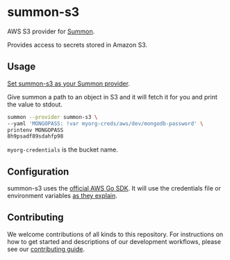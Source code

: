 # summon-s3

AWS S3 provider for [Summon](https://cyberark.github.io/summon).

Provides access to secrets stored in Amazon S3.

## Usage

[Set summon-s3 as your Summon provider](https://github.com/cyberark/summon#flags).

Give summon a path to an object in S3 and it will fetch it for you and
print the value to stdout.

```bash
summon --provider summon-s3 \
--yaml 'MONGOPASS: !var myorg-creds/aws/dev/mongodb-password' \
printenv MONGOPASS
8h9psadf89sdahfp98
```

`myorg-credentials` is the bucket name.

## Configuration

summon-s3 uses the [official AWS Go SDK](https://github.com/aws/aws-sdk-go). It will use
the credentials file or environment variables [as they explain](https://github.com/aws/aws-sdk-go#configuring-credentials).

## Contributing

We welcome contributions of all kinds to this repository. For instructions on how to get started and descriptions of our development workflows, please see our [contributing
guide][contrib].

[contrib]: CONTRIBUTING.md
